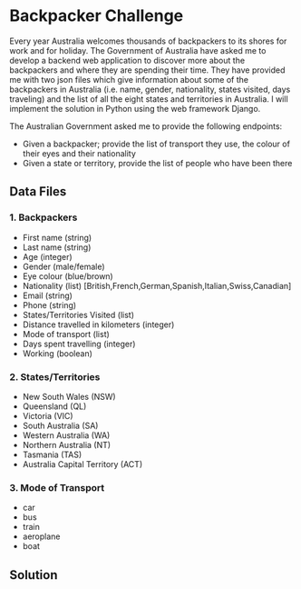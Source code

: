 # Backpacker Challenge

Every year Australia welcomes thousands of backpackers to its shores for work
and for holiday. The Government of Australia have asked me to develop a backend
web application to discover more about the backpackers and where they are
spending their time. They have provided me with two json files which give
information about some of the backpackers in Australia (i.e. name, gender,
nationality, states visited, days traveling) and the list of all the eight
states and territories in Australia. I will implement the solution in Python
using the web framework Django.

The Australian Government asked me to provide the following endpoints:
* Given a backpacker; provide the list of transport they use, the colour of
their eyes and their nationality
* Given a state or territory, provide the list of people who have been there

## Data Files

### 1. Backpackers

- First name (string)
- Last name (string)
- Age (integer)
- Gender (male/female)
- Eye colour (blue/brown)
- Nationality (list) [British,French,German,Spanish,Italian,Swiss,Canadian]
- Email (string)
- Phone (string)
- States/Territories Visited (list)
- Distance travelled in kilometers (integer)
- Mode of transport (list)
- Days spent travelling (integer)
- Working (boolean)

### 2. States/Territories

- New South Wales (NSW)
- Queensland (QL)
- Victoria (VIC)
- South Australia (SA)
- Western Australia (WA)
- Northern Australia (NT)
- Tasmania (TAS)
- Australia Capital Territory (ACT)

### 3. Mode of Transport

- car
- bus
- train
- aeroplane
- boat

## Solution
